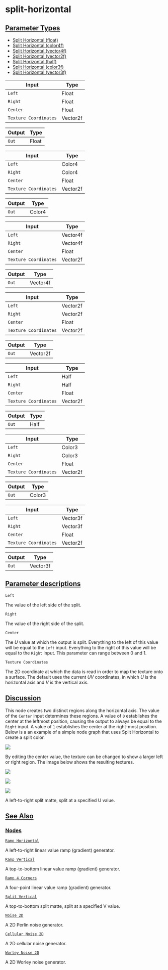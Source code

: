 # split-horizontal


[Parameter Types](/documentation/shadergraph/2d-procedural/split-horizontal#Parameter-Types)
--------------------------------------------------------------------------------------------

* [Split Horizontal (float)](#)
* [Split Horizontal (color4f)](#)
* [Split Horizontal (vector4f)](#)
* [Split Horizontal (vector2f)](#)
* [Split Horizontal (half)](#)
* [Split Horizontal (color3f)](#)
* [Split Horizontal (vector3f)](#)

| Input | Type |
| --- | --- |
| `Left` | Float |
| `Right` | Float |
| `Center` | Float |
| `Texture Coordinates` | Vector2f |

| Output | Type |
| --- | --- |
| `Out` | Float |

| Input | Type |
| --- | --- |
| `Left` | Color4 |
| `Right` | Color4 |
| `Center` | Float |
| `Texture Coordinates` | Vector2f |

| Output | Type |
| --- | --- |
| `Out` | Color4 |

| Input | Type |
| --- | --- |
| `Left` | Vector4f |
| `Right` | Vector4f |
| `Center` | Float |
| `Texture Coordinates` | Vector2f |

| Output | Type |
| --- | --- |
| `Out` | Vector4f |

| Input | Type |
| --- | --- |
| `Left` | Vector2f |
| `Right` | Vector2f |
| `Center` | Float |
| `Texture Coordinates` | Vector2f |

| Output | Type |
| --- | --- |
| `Out` | Vector2f |

| Input | Type |
| --- | --- |
| `Left` | Half |
| `Right` | Half |
| `Center` | Float |
| `Texture Coordinates` | Vector2f |

| Output | Type |
| --- | --- |
| `Out` | Half |

| Input | Type |
| --- | --- |
| `Left` | Color3 |
| `Right` | Color3 |
| `Center` | Float |
| `Texture Coordinates` | Vector2f |

| Output | Type |
| --- | --- |
| `Out` | Color3 |

| Input | Type |
| --- | --- |
| `Left` | Vector3f |
| `Right` | Vector3f |
| `Center` | Float |
| `Texture Coordinates` | Vector2f |

| Output | Type |
| --- | --- |
| `Out` | Vector3f |

[Parameter descriptions](/documentation/shadergraph/2d-procedural/split-horizontal#Parameter-descriptions)
----------------------------------------------------------------------------------------------------------

`Left` 

 The value of the left side of the split.
 

`Right` 

 The value of the right side of the split.
 

`Center` 

 The
 *U* 
 value at which the output is split. Everything to the left of this value will be equal to the
 `Left` 
 input. Everything to the right of this value will be equal to the
 `Right` 
 input. This parameter can range between 0 and 1.
 

`Texture Coordinates` 

 The 2D coordinate at which the data is read in order to map the texture onto a surface. The default uses the current
 *UV* 
 coordinates, in which
 *U* 
 is the horizontal axis and
 *V* 
 is the vertical axis.
 

[Discussion](/documentation/shadergraph/2d-procedural/split-horizontal#Discussion)
----------------------------------------------------------------------------------

 This node creates two distinct regions along the horizontal axis. The value of the
 `Center` 
 input determines these regions. A value of
 `0` 
 establishes the center at the leftmost position, causing the output to always be equal to the
 `Right` 
 input. A value of
 `1` 
 establishes the center at the right-most position. Below is a an example of a simple node graph that uses Split Horizontal to create a split color.
 

![](https://docs-assets.developer.apple.com/published/459511dd7149b3269154ec05b39ee336/SplitHorizontalGraph.png)

 By editing the center value, the texture can be changed to show a larger left or right region. The image below shows the resulting textures.
 

![](https://docs-assets.developer.apple.com/published/5920a6f7e93c7bce9bd9992da86620cb/SplitHorizontalMaterial1.png)

![](https://docs-assets.developer.apple.com/published/378b6dc9a2d0e4be2c927584bd9dde62/SplitHorizontalMaterial2.png)

![](https://docs-assets.developer.apple.com/published/9982006f600bc840c8ab7e3e64266ec9/SplitHorizontalMaterial3.png)

 A left-to-right split matte, split at a specified U value.

[See Also](/documentation/shadergraph/2d-procedural/split-horizontal#see-also)
------------------------------------------------------------------------------

### [Nodes](/documentation/shadergraph/2d-procedural/split-horizontal#nodes)

[`Ramp Horizontal`](/documentation/shadergraph/2d-procedural/ramp-horizontal)

 A left-to-right linear value ramp (gradient) generator.
 

[`Ramp Vertical`](/documentation/shadergraph/2d-procedural/ramp-vertical)

 A top-to-bottom linear value ramp (gradient) generator.
 

[`Ramp 4 Corners`](/documentation/shadergraph/2d-procedural/ramp-4-corners)

 A four-point linear value ramp (gradient) generator.
 

[`Split Vertical`](/documentation/shadergraph/2d-procedural/split-vertical)

 A top-to-bottom split matte, split at a specified V value.
 

[`Noise 2D`](/documentation/shadergraph/2d-procedural/noise-2d)

 A 2D Perlin noise generator.
 

[`Cellular Noise 2D`](/documentation/shadergraph/2d-procedural/cellular-noise-2d)

 A 2D cellular noise generator.
 

[`Worley Noise 2D`](/documentation/shadergraph/2d-procedural/worley-noise-2d)

 A 2D Worley noise generator.
 

